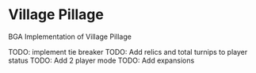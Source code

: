 Village Pillage
===================

BGA Implementation of Village Pillage

TODO: implement tie breaker
TODO: Add relics and total turnips to player status
TODO: Add 2 player mode
TODO: Add expansions
